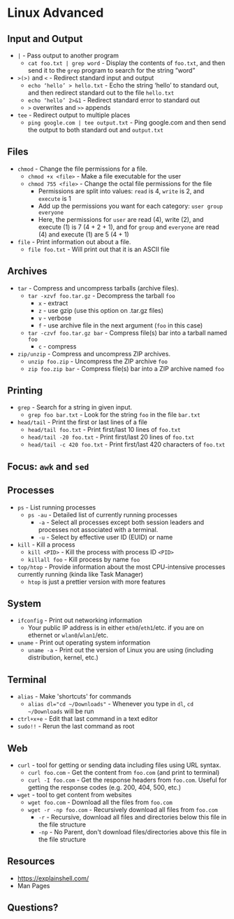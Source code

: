 # Linux Advanced

## Input and Output
- `|` -  Pass output to another program
  - `cat foo.txt | grep word` - Display the contents of `foo.txt`, and then send it to the `grep` program to search for the string “word”
- `>(>)` and `<` - Redirect standard input and output
  - `echo ‘hello’ > hello.txt` - Echo the string ‘hello’ to standard out, and then redirect standard out to the file `hello.txt`
  - `echo ‘hello’ 2>&1` - Redirect standard error to standard out
  - `>` overwrites and `>>` appends
- `tee` - Redirect output to multiple places
  - `ping google.com | tee output.txt` - Ping google.com and then send the output to both standard out and `output.txt`

## Files
- `chmod` - Change the file permissions for a file.
  - `chmod +x <file>` - Make a file executable for the user
  - `chmod 755 <file>` - Change the octal file permissions for the file
     - Permissions are split into values: `read` is 4, `write` is 2, and `execute` is 1
     - Add up the permissions you want for each category: `user group everyone`
     - Here, the permissions for `user` are read (4), write (2), and execute (1) is 7 (4 + 2 + 1), and for `group` and `everyone` are read (4) and execute (1) are 5 (4 + 1)
- `file` - Print information out about a file.
  - `file foo.txt` - Will print out that it is an ASCII file

## Archives
- `tar` - Compress and uncompress tarballs (archive files).
  - `tar -xzvf foo.tar.gz` - Decompress the tarball `foo`
    - `x` - extract
    - `z` - use gzip (use this option on .tar.gz files)
    - `v` - verbose
    - `f` - use archive file in the next argument (`foo` in this case)
  - `tar -czvf foo.tar.gz bar` - Compress file(s) bar into a tarball named `foo`
    - `c` - compress
- `zip/unzip` - Compress and uncompress ZIP archives.
  - `unzip foo.zip` - Uncompress the ZIP archive `foo`
  - `zip foo.zip bar` - Compress file(s) bar into a ZIP archive named `foo`

## Printing
- `grep` - Search for a string in given input.
  - `grep foo bar.txt` - Look for the string `foo` in the file `bar.txt`
- `head/tail` - Print the first or last lines of a file
  - `head/tail foo.txt` - Print first/last 10 lines of `foo.txt`
  - `head/tail -20 foo.txt` - Print first/last 20 lines of `foo.txt`
  - `head/tail -c 420 foo.txt` - Print first/last 420 characters of `foo.txt`

## Focus: `awk` and `sed`

## Processes
- `ps` - List running processes
  - `ps -au` - Detailed list of currently running processes
    - `-a` - Select all processes except both session leaders and processes not associated with a terminal.
    - `-u` - Select by effective user ID (EUID) or name
- `kill` - Kill a process
  - `kill <PID>` - Kill the process with process ID `<PID>`
  - `killall foo` - Kill process by name `foo`
- `top/htop` - Provide information about the most CPU-intensive processes currently running (kinda like Task Manager)
  - `htop` is just a prettier version with more features

## System
- `ifconfig` - Print out networking information
  - Your public IP address is in either `eth0`/`eth1`/etc. if you are on ethernet or `wlan0`/`wlan1`/etc.
- `uname` - Print out operating system information
  - `uname -a` - Print out the version of Linux you are using (including distribution, kernel, etc.)

## Terminal
- `alias` - Make 'shortcuts' for commands
  - `alias dl="cd ~/Downloads"` - Whenever you type in `dl`, `cd ~/Downloads` will be run
- `ctrl+x+e` - Edit that last command in a text editor
- `sudo!!` - Rerun the last command as root

## Web
- `curl` - tool for getting or sending data including files using URL syntax.
  - `curl foo.com` - Get the content from `foo.com` (and print to terminal)
  - `curl -I foo.com` - Get the response headers from `foo.com`. Useful for getting the response codes (e.g. 200, 404, 500, etc.)
- `wget` - tool to get content from websites
  - `wget foo.com` - Download all the files from `foo.com`
  - `wget -r -np foo.com` - Recursively download all files from `foo.com`
    - `-r` - Recursive, download all files and directories below this file in the file structure
    - `-np` - No Parent, don't download files/directories above this file in the file structure

## Resources
- https://explainshell.com/
- Man Pages

## Questions?
